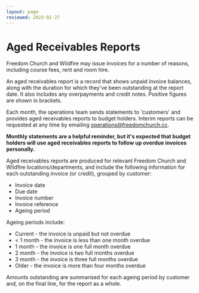 ```yaml
---
layout: page
reviewed: 2023-02-27
---
```


# Aged Receivables Reports

Freedom Church and Wildfire may issue invoices for a number of reasons, including course fees, rent and room hire.

An aged receivables report is a record that shows unpaid invoice balances, along with the duration for which they've been outstanding at the report date. It also includes any overpayments and credit notes. Positive figures are shown in brackets.

Each month, the operations team sends statements to 'customers' and provides aged receivables reports to budget holders. Interim reports can be requested at any time by emailing <operations@freedomchurch.cc>.

**Monthly statements are a helpful reminder, but it's expected that budget holders will use aged receivables reports to follow up overdue invoices personally.**

Aged receivables reports are produced for relevant Freedom Church and Wildfire locations/departments, and include the following information for each outstanding invoice (or credit), grouped by customer:

- Invoice date
- Due date
- Invoice number
- Invoice reference
- Ageing period

Ageing periods include:

- Current - the invoice is unpaid but not overdue
- < 1 month - the invoice is less than one month overdue
- 1 month - the invoice is one full month overdue
- 2 month - the invoice is two full months overdue
- 3 month - the invoice is three full months overdue
- Older - the invoice is more than four months overdue

Amounts outstanding are summarised for each ageing period by customer and, on the final line, for the report as a whole.
